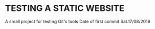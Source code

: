 # TESTING A STATIC WEBSITE
A small project for testing Git's tools
Date of first commit Sat.17/08/2019